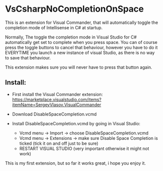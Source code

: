 # VsCsharpNoCompletionOnSpace
This is an extension for Visual Commander, that will automatically toggle the completion mode of Intellisense in C# at startup.

Normally, The toggle the completion mode in Visual Studio for C# automatically get set to complete when you press space. You can of course 
press the toggle buttons to cancel that behaviour, however you have to do it EVERYTIME you launch a new instance of visual Studio, as there
is no way to save that behaviour.

This extension makes sure you will never have to press that button again.

## Install:

- First install the Visual Commander extension:
https://marketplace.visualstudio.com/items?itemName=SergeyVlasov.VisualCommander

- Download DisableSpaceCompletion.vcmd

- Install DisableSpaceCompletion.vcmd by going in Visual Studio:
  - Vcmd menu -> Import -> choose DisableSpaceCompletion.vcmd
  - Vcmd menu -> Extensions -> make sure Disable Space Completion is ticked (tick it on and off just to be sure)
  - RESTART VISUAL STUDIO (very important otherwise it might not work)
  
This is my first extension, but so far it works great, i hope you enjoy it.




